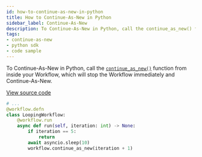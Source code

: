 ```yaml
---
id: how-to-continue-as-new-in-python
title: How to Continue-As-New in Python
sidebar_label: Continue-As-New
description: To Continue-As-New in Python, call the continue_as_new() function from inside your Workflow, which will stop the Workflow immediately and Continue-As-New.
tags:
- continue-as-new
- python sdk
- code sample
---
```


<!-- DO NOT EDIT THIS FILE DIRECTLY.
THIS FILE IS GENERATED from https://github.com/temporalio/documentation-samples-python/blob/main/continue_as_new/your_workflows_dacx.py. -->

To Continue-As-New in Python, call the [`continue_as_new()`](https://python.temporal.io/temporalio.workflow.html#continue_as_new) function from inside your Workflow, which will stop the Workflow immediately and Continue-As-New.

<a class="dacx-source-link" href="https://github.com/temporalio/documentation-samples-python/blob/main/continue_as_new/your_workflows_dacx.py">View source code</a>

```python
# ...
@workflow.defn
class LoopingWorkflow:
    @workflow.run
    async def run(self, iteration: int) -> None:
        if iteration == 5:
            return
        await asyncio.sleep(10)
        workflow.continue_as_new(iteration + 1)
```
